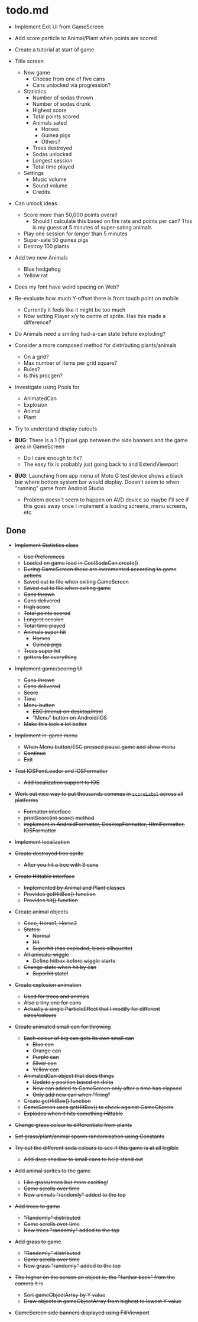 # todo.md
      
  + Implement Exit UI from GameScreen
  
  + Add score particle to Animal/Plant when points are scored
      
  + Create a tutorial at start of game
      
  + Title screen
      - New game
          - Choose from one of five cans
          - Cans unlocked via progression?
      - Statistics
          - Number of sodas thrown
          - Number of sodas drunk
          - Highest score
          - Total points scored
          - Animals sated
              - Horses
              - Guinea pigs
              - Others?
          - Trees destroyed
          - Sodas unlocked
          - Longest session
          - Total time played
      - Settings
          - Music volume
          - Sound volume
          - Credits
          
  + Can unlock ideas
      - Score more than 50,000 points overall
          - Should I calculate this based on fire rate and points per can? This is my guess at 5
            minutes of super-sating animals
      - Play one session for longer than 5 minutes
      - Super-sate 50 guinea pigs
      - Destroy 100 plants
      
  + Add two new Animals
      - Blue hedgehog
      - Yellow rat    
          
  + Does my font have weird spacing on Web?
  
  + Re-evaluate how much Y-offset there is from touch point on mobile
      - Currently it feels like it might be too much
      - Now setting Player x/y to centre of sprite. Has this made a difference?

  + Do Animals need a smiling had-a-can state before exploding?
  
  + Consider a more composed method for distributing plants/animals
      - On a grid?
      - Max number of items per grid square?
      - Rules?
      - Is this procgen?
      
  + Investigate using Pools for
      - AnimatedCan
      - Explosion
      - Animal
      - Plant
      
  + Try to understand display cutouts
          
  + **BUG**: There is a 1 (?) pixel gap between the side banners and the game area in GameScreen
      - Do I care enough to fix?
      - The easy fix is probably just going back to and ExtendViewport
      
  + **BUG**:  Launching from app menu of Moto G test device shows a black bar where bottom
    system bar would display. Doesn't seem to when "running" game from Android Studio
      - Problem doesn't seem to happen on AVD device so maybe I'll see if this goes away once I
        implement a loading screens, menu screens, etc

## Done
      
  + ~~Implement Statistics class~~
      - ~~Use Preferences~~
      - ~~Loaded on game load in CoolSodaCan.create()~~
      - ~~During GameScreen these are incremented according to game actions~~
      - ~~Saved out to file when exiting GameScreen~~
      - ~~Saved out to file when exiting game~~
      - ~~Cans thrown~~
      - ~~Cans delivered~~
      - ~~High score~~
      - ~~Total points scored~~
      - ~~Longest session~~
      - ~~Total time played~~
      - ~~Animals super hit~~
          - ~~Horses~~
          - ~~Guinea pigs~~
      - ~~Trees super hit~~
      - ~~getters for everything~~

  + ~~Implement game/scoring UI~~
      - ~~Cans thrown~~
      - ~~Cans delivered~~
      - ~~Score~~
      - ~~Time~~
      - ~~Menu button~~
          - ~~ESC (menu) on desktop/html~~
          - ~~"Menu" button on Android/iOS~~
      - ~~Make this look a lot better~~
      
  + ~~Implement in-game menu~~
      - ~~When Menu button/ESC pressed pause game and show menu~~
      - ~~Continue~~
      - ~~Exit~~

  + ~~Test IOSFontLoader and IOSFormatter~~
      - ~~Add localization support to IOS~~

  + ~~Work out nice way to put thousands commas in `scoreLabel` across all platforms~~
      - ~~Formatter interface~~
      - ~~printScore(int score) method~~
      - ~~implement in AndroidFormatter, DesktopFormatter, HtmlFormatter, IOSFormatter~~
      
  + ~~Implement localization~~
      
  + ~~Create destroyed tree sprite~~
      - ~~After you hit a tree with 3 cans~~
          
  + ~~Create Hittable interface~~
      - ~~Implemented by Animal and Plant classes~~
      - ~~Provides getHitBox() function~~
      - ~~Provides hit() function~~
      
  + ~~Create animal objects~~
      - ~~Coco, Horse1, Horse2~~
      - ~~States:~~
          - ~~Normal~~
          - ~~Hit~~
          - ~~Superhit (has exploded, black silhouette)~~
      - ~~All animals: wiggle~~
          - ~~Define hitbox before wiggle starts~~
      - ~~Change state when hit by can~~
          - ~~Superhit state!~~
          
  + ~~Create explosion animation~~
      - ~~Used for trees and animals~~
      - ~~Also a tiny one for cans~~
      - ~~Actually a single ParticleEffect that I modify for different sizes/colours~~

  + ~~Create animated small can for throwing~~
      - ~~Each colour of big can gets its own small can~~
          - ~~Blue can~~
          - ~~Orange can~~
          - ~~Purple can~~
          - ~~Silver can~~
          - ~~Yellow can~~
      - ~~AnimatedCan object that does things~~
          - ~~Update y position based on delta~~
          - ~~New can added to GameScreen only after a time has elapsed~~
          - ~~Only add new can when "firing"~~
      - ~~Create getHitBox() function~~
      - ~~GameScreen uses getHitBox() to check against GameObjects~~
      - ~~Explodes when it hits something Hittable~~
      
  + ~~Change grass colour to differentiate from plants~~

  + ~~Set grass/plant/animal spawn randomisation using Constants~~

  + ~~Try out the different soda colours to see if this game is at all legible~~
      - ~~Add drop shadow to small cans to help stand out~~
      
  + ~~Add animal sprites to the game~~
      - ~~Like grass/trees but more exciting!~~
      - ~~Game scrolls over time~~
      - ~~New animals "randomly" added to the top~~
  
  + ~~Add trees to game~~
      - ~~"Randomly" distributed~~
      - ~~Game scrolls over time~~
      - ~~New trees "randomly" added to the top~~
  
  + ~~Add grass to game~~
      - ~~"Randomly" distributed~~
      - ~~Game scrolls over time~~
      - ~~New grass "randomly" added to the top~~
      
  + ~~The higher on the screen an object is, the "further back" from the camera it is~~
      - ~~Sort gameObjectArray by Y value~~
      - ~~Draw objects in gameObjectArray from highest to lowest Y value~~

  + ~~GameScreen side banners displayed using FillViewport~~
  